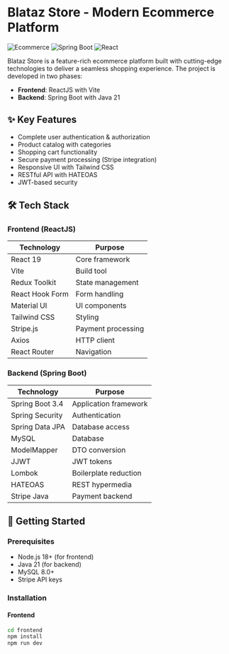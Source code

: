 # Blataz Store - Modern Ecommerce Platform

![Ecommerce](https://img.shields.io/badge/Ecommerce-Full%20Stack-blue)
![Spring Boot](https://img.shields.io/badge/Backend-Spring%20Boot-green)
![React](https://img.shields.io/badge/Frontend-React-blue)

Blataz Store is a feature-rich ecommerce platform built with cutting-edge technologies to deliver a seamless shopping experience. The project is developed in two phases:
- **Frontend**: ReactJS with Vite
- **Backend**: Spring Boot with Java 21

## ✨ Key Features
- Complete user authentication & authorization
- Product catalog with categories
- Shopping cart functionality
- Secure payment processing (Stripe integration)
- Responsive UI with Tailwind CSS
- RESTful API with HATEOAS
- JWT-based security

## 🛠 Tech Stack

### Frontend (ReactJS)
| Technology | Purpose |
|------------|---------|
| React 19 | Core framework |
| Vite | Build tool |
| Redux Toolkit | State management |
| React Hook Form | Form handling |
| Material UI | UI components |
| Tailwind CSS | Styling |
| Stripe.js | Payment processing |
| Axios | HTTP client |
| React Router | Navigation |

### Backend (Spring Boot)
| Technology | Purpose |
|------------|---------|
| Spring Boot 3.4 | Application framework |
| Spring Security | Authentication |
| Spring Data JPA | Database access |
| MySQL | Database |
| ModelMapper | DTO conversion |
| JJWT | JWT tokens |
| Lombok | Boilerplate reduction |
| HATEOAS | REST hypermedia |
| Stripe Java | Payment backend |

## 🚀 Getting Started

### Prerequisites
- Node.js 18+ (for frontend)
- Java 21 (for backend)
- MySQL 8.0+
- Stripe API keys

### Installation

#### Frontend
```bash
cd frontend
npm install
npm run dev
